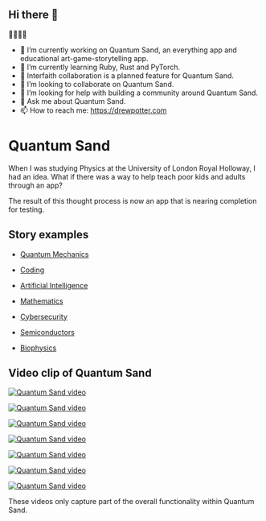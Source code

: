 ## Hi there 👋

🏴󠁧󠁢󠁳󠁣󠁴󠁿🏴󠁧󠁢󠁥󠁮󠁧󠁿🇨🇦

- 🔭 I’m currently working on Quantum Sand, an everything app and educational art-game-storytelling app.
- 🌱 I’m currently learning Ruby, Rust and PyTorch.
- 🤲 Interfaith collaboration is a planned feature for Quantum Sand.
- 👯 I’m looking to collaborate on Quantum Sand.
- 🤔 I’m looking for help with building a community around Quantum Sand.
- 💬 Ask me about Quantum Sand.
- 📫 How to reach me: https://drewpotter.com

# Quantum Sand

When I was studying Physics at the University of London Royal Holloway, I had an idea. What if there was a way to help teach poor kids and adults through an app?

The result of this thought process is now an app that is nearing completion for testing.

## Story examples

* [Quantum Mechanics](https://github.com/quantumsand/quantumsand/blob/main/quantumsand-story/0003.quantum-mechanics/0001.introduction-to-quantum-mechanics.md)

* [Coding](https://github.com/quantumsand/quantumsand/blob/main/quantumsand-story/0004.coding/0001.introduction-to-coding.md)

* [Artificial Intelligence](https://github.com/quantumsand/quantumsand/blob/main/quantumsand-story/0002.artificial-intelligence/0001.introduction-to-artificial-intelligence.md)

* [Mathematics](https://github.com/quantumsand/quantumsand/blob/main/quantumsand-story/0005.mathematics/0001.introduction-to-mathematics.md)

* [Cybersecurity](https://github.com/quantumsand/quantumsand/blob/main/quantumsand-story/0006.cybersecurity/0001.introduction-to-cybersecurity.md)

* [Semiconductors](https://github.com/quantumsand/quantumsand/blob/main/quantumsand-story/0007.semiconductors/0001.introduction-to-semiconductors.md)

* [Biophysics](https://github.com/quantumsand/quantumsand/blob/main/quantumsand-story/0008.biophysics/0001.introduction-to-biophysics.md)

## Video clip of Quantum Sand

[![Quantum Sand video](https://img.youtube.com/vi/8nM9mLc6RTU/0.jpg)](https://www.youtube.com/watch?v=8nM9mLc6RTU)

[![Quantum Sand video](https://img.youtube.com/vi/quEPOkTBCWU/0.jpg)](https://www.youtube.com/watch?v=quEPOkTBCWU)

[![Quantum Sand video](https://img.youtube.com/vi/hljiBX9HST0/0.jpg)](https://www.youtube.com/watch?v=hljiBX9HST0)

[![Quantum Sand video](https://img.youtube.com/vi/-8MeAEXrqzk/0.jpg)](https://www.youtube.com/watch?v=-8MeAEXrqzk)

[![Quantum Sand video](https://img.youtube.com/vi/lsGfLNKV8t4/0.jpg)](https://www.youtube.com/watch?v=lsGfLNKV8t4)

[![Quantum Sand video](https://img.youtube.com/vi/YpqyFqB13g0/0.jpg)](https://www.youtube.com/watch?v=YpqyFqB13g0)

[![Quantum Sand video](https://img.youtube.com/vi/7M_ErOYtT0k/0.jpg)](https://www.youtube.com/watch?v=7M_ErOYtT0k)

These videos only capture part of the overall functionality within Quantum Sand.
